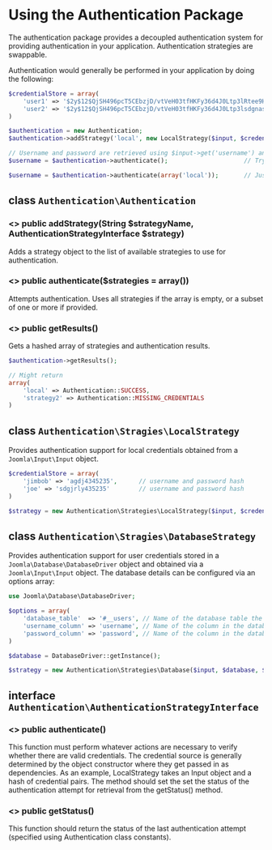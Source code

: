 # Using the Authentication Package

The authentication package provides a decoupled authentication system for providing authentication in your 
application.  Authentication strategies are swappable.

Authentication would generally be performed in your application by doing the following:

```php
$credentialStore = array(
	'user1' => '$2y$12$QjSH496pcT5CEbzjD/vtVeH03tfHKFy36d4J0Ltp3lRtee9HDxY3K',
	'user2' => '$2y$12$QjSH496pcT5CEbzjD/vtVeH03tfHKFy36d4J0Ltp3lsdgnasdfasd'
)

$authentication = new Authentication;
$authentication->addStrategy('local', new LocalStrategy($input, $credentialStore));

// Username and password are retrieved using $input->get('username') and $input->get('password') respectively.
$username = $authentication->authenticate();                     // Try all strategies

$username = $authentication->authenticate(array('local'));       // Just use the 'local' strategy
```



## class `Authentication\Authentication`

### <> public addStrategy(String $strategyName, AuthenticationStrategyInterface $strategy)

Adds a strategy object to the list of available strategies to use for authentication.


### <> public authenticate($strategies = array())

Attempts authentication.  Uses all strategies if the array is empty, or a subset of one or more if provided.


### <> public getResults()

Gets a hashed array of strategies and authentication results.

```php
$authentication->getResults();

// Might return
array(
	'local' => Authentication::SUCCESS,
	'strategy2' => Authentication::MISSING_CREDENTIALS
)
```


## class `Authentication\Stragies\LocalStrategy`

Provides authentication support for local credentials obtained from a ```Joomla\Input\Input``` object.

```php
$credentialStore = array(
	'jimbob' => 'agdj4345235',		// username and password hash
	'joe' => 'sdgjrly435235'		// username and password hash
)

$strategy = new Authentication\Strategies\LocalStrategy($input, $credentialStore);
```


## class `Authentication\Stragies\DatabaseStrategy`

Provides authentication support for user credentials stored in a ```Joomla\Database\DatabaseDriver``` object
and obtained via a ```Joomla\Input\Input``` object.  The database details can be configured via an options array:

```php
use Joomla\Database\DatabaseDriver;

$options = array(
	'database_table'  => '#__users', // Name of the database table the user data is stored in
	'username_column' => 'username', // Name of the column in the database containing usernames
	'password_column' => 'password', // Name of the column in the database containing passwords
)

$database = DatabaseDriver::getInstance();

$strategy = new Authentication\Strategies\Database($input, $database, $options);
```


## interface `Authentication\AuthenticationStrategyInterface`

### <> public authenticate()

This function must perform whatever actions are necessary to verify whether there are valid credentials.  The
credential source is generally determined by the object constructor where they get passed in as dependencies.
As an example, LocalStrategy takes an Input object and a hash of credential pairs.  The method should set the
set the status of the authentication attempt for retrieval from the getStatus() method.


### <> public getStatus()

This function should return the status of the last authentication attempt (specified using Authentication class
constants).
